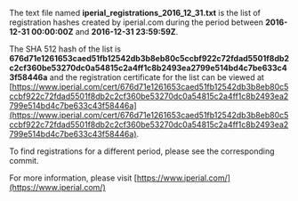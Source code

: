 The text file named **iperial_registrations_2016_12_31.txt** is the list of registration hashes created by iperial.com during the period between **2016-12-31 00:00:00Z** and **2016-12-31 23:59:59Z**.

The SHA 512 hash of the list is **676d71e1261653caed51fb12542db3b8eb80c5ccbf922c72fdad5501f8db2c2cf360be53270dc0a54815c2a4ff1c8b2493ea2799e514bd4c7be633c43f58446a** and the registration certificate for the list can be viewed at [https://www.iperial.com/cert/676d71e1261653caed51fb12542db3b8eb80c5ccbf922c72fdad5501f8db2c2cf360be53270dc0a54815c2a4ff1c8b2493ea2799e514bd4c7be633c43f58446a](https://www.iperial.com/cert/676d71e1261653caed51fb12542db3b8eb80c5ccbf922c72fdad5501f8db2c2cf360be53270dc0a54815c2a4ff1c8b2493ea2799e514bd4c7be633c43f58446a).

To find registrations for a different period, please see the corresponding commit.

For more information, please visit [https://www.iperial.com/](https://www.iperial.com/)

